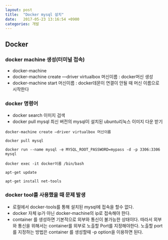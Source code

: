 ```yaml
---
layout: post
title:  "Docker mysql 설치"
date:   2017-05-23 13:16:54 +0900
categories: 개발
---
```

## Docker

### docker machine 생성(터미널 접속)
- docker-machine
- docker-machine create —driver virtualbox 머신이름 : docker머신 생성
- docker-machine start 머신이름 : docker데몬이 연결이 안될 때 머신 이름으로 시작한다

### docker 명령어
- docker search 이미지 검색
- docker pull mysql 최신 버전의 mysql이 설치된 ubuntu리눅스 이미지 다운 받기


```
docker-machine create —driver virtualbox 머신이름

docker pull mysql

docker run --name mysql -e MYSQL_ROOT_PASSWORD=mypass -d -p 3306:3306 mysql

docker exec -it docker이름 /bin/bash

apt-get update

apt-get install net-tools

```

### docker tool를 사용했을 때 문제 발생
- 로컬에서 docker-tools를 통해 설치된 mysql에 접속을 할수 없다.
- docker 자체 ip가 아닌 docker-machine의 ip로 접속해야 한다.
- container 를 생성하면 기본적으로 외부와 통신이 불가능한 상태이다. 따라서 외부와 통신을 위해서는 container를 외부로 노출할 Port를 지정해야한다. 노출할 port를 지정하는 방법은 container 를 생성할때 -p option을 이용하면 된다. 
